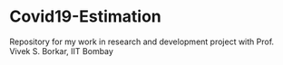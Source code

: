 # Covid19-Estimation
Repository for my work in research and development project with Prof. Vivek S. Borkar, IIT Bombay
